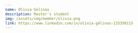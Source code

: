 ```yaml
---
name: Olivia Gelinas
description: Master's student
img: /assets/img/member/olivia.png
link: https://www.linkedin.com/in/olivia-gélinas-133350115
---
```

